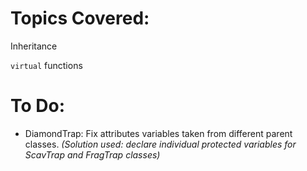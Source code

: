 # Topics Covered:

Inheritance

`virtual` functions

# To Do:

- DiamondTrap: Fix attributes variables taken from different parent classes. *(Solution used: declare individual protected variables for ScavTrap and FragTrap classes)*
